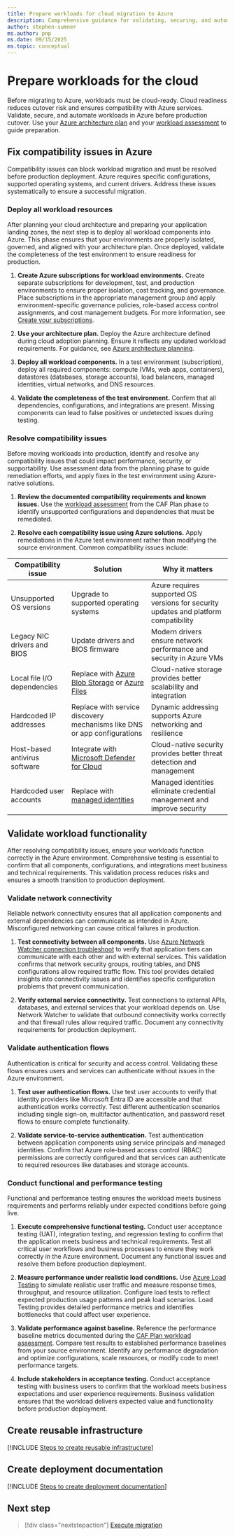 ```yaml
---
title: Prepare workloads for cloud migration to Azure
description: Comprehensive guidance for validating, securing, and automating workloads before migrating to Azure, including steps to resolve compatibility issues, test performance, and create reusable infrastructure for reliable cloud adoption and operational maturity.
author: stephen-sumner
ms.author: pnp
ms.date: 09/15/2025
ms.topic: conceptual
---
```


# Prepare workloads for the cloud

Before migrating to Azure, workloads must be cloud-ready. Cloud readiness reduces cutover risk and ensures compatibility with Azure services. Validate, secure, and automate workloads in Azure before production cutover. Use your [Azure architecture plan](../plan/estimate-total-cost-of-ownership.md#plan-your-azure-architecture) and your [workload assessment](../plan/assess-workloads-for-cloud-migration.md) to guide preparation.

## Fix compatibility issues in Azure

Compatibility issues can block workload migration and must be resolved before production deployment. Azure requires specific configurations, supported operating systems, and current drivers. Address these issues systematically to ensure a successful migration.

### Deploy all workload resources

After planning your cloud architecture and preparing your application landing zones, the next step is to deploy all workload components into Azure. This phase ensures that your environments are properly isolated, governed, and aligned with your architecture plan. Once deployed, validate the completeness of the test environment to ensure readiness for production.

1. **Create Azure subscriptions for workload environments.** Create separate subscriptions for development, test, and production environments to ensure proper isolation, cost tracking, and governance. Place subscriptions in the appropriate management group and apply environment-specific governance policies, role-based access control assignments, and cost management budgets. For more information, see [Create your subscriptions](/azure/cloud-adoption-framework/ready/azure-best-practices/initial-subscriptions).

2. **Use your architecture plan.** Deploy the Azure architecture defined during cloud adoption planning. Ensure it reflects any updated workload requirements. For guidance, see [Azure architecture planning](../plan/estimate-total-cost-of-ownership.md#plan-your-azure-architecture).

3. **Deploy all workload components.** In a test environment (subscription), deploy all required components: compute (VMs, web apps, containers), datastores (databases, storage accounts), load balancers, managed identities, virtual networks, and DNS resources.

4. **Validate the completeness of the test environment.** Confirm that all dependencies, configurations, and integrations are present. Missing components can lead to false positives or undetected issues during testing.

### Resolve compatibility issues

Before moving workloads into production, identify and resolve any compatibility issues that could impact performance, security, or supportability. Use assessment data from the planning phase to guide remediation efforts, and apply fixes in the test environment using Azure-native solutions.

1. **Review the documented compatibility requirements and known issues.** Use the [workload assessment](../plan/assess-workloads-for-cloud-migration.md) from the CAF Plan phase to identify unsupported configurations and dependencies that must be remediated.

1. **Resolve each compatibility issue using Azure solutions.** Apply remediations in the Azure test environment rather than modifying the source environment. Common compatibility issues include:

| Compatibility issue | Solution | Why it matters |
|---------------------|----------------|------------------|
| Unsupported OS versions | Upgrade to supported operating systems | Azure requires supported OS versions for security updates and platform compatibility |
| Legacy NIC drivers and BIOS | Update drivers and BIOS firmware | Modern drivers ensure network performance and security in Azure VMs |
| Local file I/O dependencies | Replace with [Azure Blob Storage](/azure/storage/blobs/storage-blobs-introduction) or [Azure Files](/azure/storage/files/storage-files-introduction) | Cloud-native storage provides better scalability and integration |
| Hardcoded IP addresses | Replace with service discovery mechanisms like DNS or app configurations | Dynamic addressing supports Azure networking and resilience |
| Host-based antivirus software | Integrate with [Microsoft Defender for Cloud](/azure/defender-for-cloud/defender-for-cloud-introduction) | Cloud-native security provides better threat detection and management |
| Hardcoded user accounts | Replace with [managed identities](/entra/identity/managed-identities-azure-resources/overview) | Managed identities eliminate credential management and improve security |

## Validate workload functionality

After resolving compatibility issues, ensure your workloads function correctly in the Azure environment. Comprehensive testing is essential to confirm that all components, configurations, and integrations meet business and technical requirements. This validation process reduces risks and ensures a smooth transition to production deployment.

### Validate network connectivity

Reliable network connectivity ensures that all application components and external dependencies can communicate as intended in Azure. Misconfigured networking can cause critical failures in production.

1. **Test connectivity between all components.** Use [Azure Network Watcher connection troubleshoot](/azure/network-watcher/connection-troubleshoot-manage?tabs=portal) to verify that application tiers can communicate with each other and with external services. This validation confirms that network security groups, routing tables, and DNS configurations allow required traffic flow. This tool provides detailed insights into connectivity issues and identifies specific configuration problems that prevent communication.

1. **Verify external service connectivity.** Test connections to external APIs, databases, and external services that your workload depends on. Use Network Watcher to validate that outbound connectivity works correctly and that firewall rules allow required traffic. Document any connectivity requirements for production deployment.

### Validate authentication flows

Authentication is critical for security and access control. Validating these flows ensures users and services can authenticate without issues in the Azure environment.

1. **Test user authentication flows.** Use test user accounts to verify that identity providers like Microsoft Entra ID are accessible and that authentication works correctly. Test different authentication scenarios including single sign-on, multifactor authentication, and password reset flows to ensure complete functionality.

2. **Validate service-to-service authentication.** Test authentication between application components using service principals and managed identities. Confirm that Azure role-based access control (RBAC) permissions are correctly configured and that services can authenticate to required resources like databases and storage accounts.

### Conduct functional and performance testing

Functional and performance testing ensures the workload meets business requirements and performs reliably under expected conditions before going live.

1. **Execute comprehensive functional testing.** Conduct user acceptance testing (UAT), integration testing, and regression testing to confirm that the application meets business and technical requirements. Test all critical user workflows and business processes to ensure they work correctly in the Azure environment. Document any functional issues and resolve them before production deployment.

2. **Measure performance under realistic load conditions.** Use [Azure Load Testing](/azure/load-testing/overview-what-is-azure-load-testing) to simulate realistic user traffic and measure response times, throughput, and resource utilization. Configure load tests to reflect expected production usage patterns and peak load scenarios. Load Testing provides detailed performance metrics and identifies bottlenecks that could affect user experience.

3. **Validate performance against baseline.** Reference the performance baseline metrics documented during the [CAF Plan workload assessment](../plan/assess-workloads-for-cloud-migration.md). Compare test results to established performance baselines from your source environment. Identify any performance degradation and optimize configurations, scale resources, or modify code to meet performance targets.

4. **Include stakeholders in acceptance testing.** Conduct acceptance testing with business users to confirm that the workload meets business expectations and user experience requirements. Business validation ensures that the workload delivers expected value and functionality before production deployment.

## Create reusable infrastructure

[!INCLUDE [Steps to create reusable infrastructure](./includes/create-reusable-infrastructure.md)]

## Create deployment documentation

[!INCLUDE [Steps to create deployment documentation](./includes/create-deployment-documentation.md)]

## Next step

> [!div class="nextstepaction"]
> [Execute migration](./execute-migration.md)